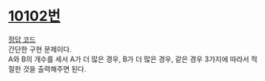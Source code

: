 # [10102번](https://www.acmicpc.net/problem/10102)
[정답 코드](/Solutions/10102/10102.py)      
간단한 구현 문제이다.   
A와 B의 개수를 세서 A가 더 많은 경우, B가 더 많은 경우, 같은 경우 3가지에 따라서 적절한 것을 출력해주면 된다.